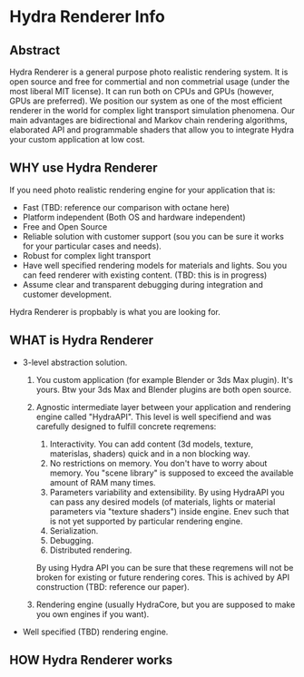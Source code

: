 # Hydra Renderer Info

## Abstract

Hydra Renderer is a general purpose photo realistic rendering system. It is open source and free for commertial and non commetrial usage (under the most liberal MIT license). It can run both on CPUs and GPUs (however, GPUs are preferred). We position our system as one of the most efficient renderer in the world for complex light transport simulation phenomena. Our main advantages are bidirectional and Markov chain rendering algorithms, elaborated API and programmable shaders that allow you to integrate Hydra your custom application at low cost.   

## WHY use Hydra Renderer

If you need photo realistic rendering engine for your application that is:

* Fast (TBD: reference our comparison with octane here)
* Platform independent (Both OS and hardware independent)
* Free and Open Source
* Reliable solution with customer support (sou you can be sure it works for your particular cases and needs).
* Robust for complex light transport
* Have well specified rendering models for materials and lights. Sou you can feed renderer with existing content. (TBD: this is in progress) 
* Assume clear and transparent debugging during integration and customer development.

Hydra Renderer is propbably is what you are looking for.

## WHAT is Hydra Renderer

* 3-level abstraction solution.
  1. You custom application (for example Blender or 3ds Max plugin). It's yours.
     Btw your 3ds Max and Blender plugins are both open source.
  
  2. Agnostic intermediate layer between your application and rendering engine called "HydraAPI".
     This level is well specifiend and was carefully designed to fulfill concrete reqremens:
     
     1. Interactivity. You can add content (3d models, texture, materislas, shaders) quick and in a non blocking way.
     2. No restrictions on memory. You don't have to worry about memory. You "scene library" is supposed to exceed the available amount of RAM many times. 
     3. Parameters variability and extensibility. By using HydraAPI you can pass any desired models (of materials, lights or material parameters via "texture shaders") inside engine. Enev such that is not yet supported by particular rendering engine.
     4. Serialization.
     5. Debugging.
     6. Distributed rendering.
     
     By using Hydra API you can be sure that these reqremens will not be broken for existing or future rendering cores.
     This is achived by API construction (TBD: reference our paper). 
     
  3. Rendering engine (usually HydraCore, but you are supposed to make you own engines if you want).
  
* Well specified (TBD) rendering engine.


## HOW Hydra Renderer works

